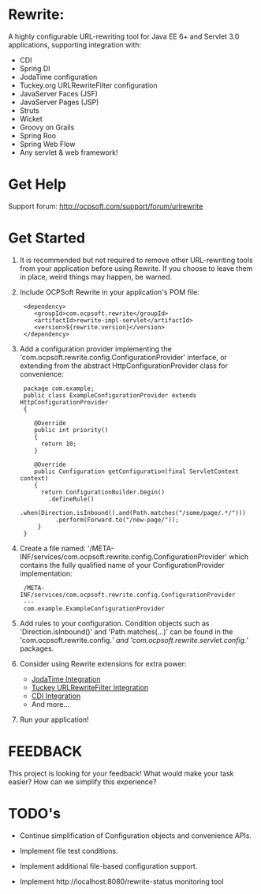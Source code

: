 Rewrite:
=================================================

A highly configurable URL-rewriting tool for Java EE 6+ and Servlet 3.0 applications, supporting integration with:

 * CDI
 * Spring DI
 * JodaTime configuration
 * Tuckey.org URLRewriteFilter configuration
 * JavaServer Faces (JSF)
 * JavaServer Pages (JSP)
 * Struts
 * Wicket
 * Groovy on Grails
 * Spring Roo
 * Spring Web Flow
 * Any servlet & web framework!

Get Help
==========
Support forum: http://ocpsoft.com/support/forum/urlrewrite

Get Started
==========

1. It is recommended but not required to remove other URL-rewriting tools from your application before using Rewrite. If you choose to leave them in place, weird things may happen, be warned.

2. Include OCPSoft Rewrite in your application's POM file:

        <dependency>
           <groupId>com.ocpsoft.rewrite</groupId>
           <artifactId>rewrite-impl-servlet</artifactId>
           <version>${rewrite.version}</version>
        </dependency>

3. Add a configuration provider implementing the 'com.ocpsoft.rewrite.config.ConfigurationProvider' interface, or extending from the abstract HttpConfigurationProvider class for convenience:

        package com.example;
        public class ExampleConfigurationProvider extends HttpConfigurationProvider
        {
	    
           @Override
           public int priority()
           {
             return 10;
           }
    
           @Override
           public Configuration getConfiguration(final ServletContext context)
           {
             return ConfigurationBuilder.begin()
               .defineRule()
                 .when(Direction.isInbound().and(Path.matches("/some/page/.*/")))
                 .perform(Forward.to("/new-page/"));
            }
        }

4. Create a file named: '/META-INF/services/com.ocpsoft.rewrite.config.ConfigurationProvider' which contains the fully qualified name of your ConfigurationProvider implementation:

        /META-INF/services/com.ocpsoft.rewrite.config.ConfigurationProvider
        ---
        com.example.ExampleConfigurationProvider

5. Add rules to your configuration. Condition objects such as 'Direction.isInbound()' and 'Path.matches(...)' can be found in the 'com.ocpsoft.rewrite.config.*' and 'com.ocpsoft.rewrite.servlet.config.*' packages.

6. Consider using Rewrite extensions for extra power:
   * [JodaTime Integration](https://github.com/ocpsoft/rewrite/tree/master/config-jodatime)
   * [Tuckey URLRewriteFilter Integration](https://github.com/ocpsoft/rewrite/tree/master/config-tuckey)
   * [CDI Integration](https://github.com/ocpsoft/rewrite/tree/master/integration-cdi)
   * And more...

7. Run your application!

FEEDBACK
========

This project is looking for your feedback! What would make your task easier? How can we simplify this experience?

TODO's
======

 * Continue simplification of Configuration objects and convenience APIs. 
 
 * Implement file test conditions.

 * Implement additional file-based configuration support.

 * Implement http://localhost:8080/rewrite-status monitoring tool
